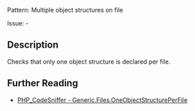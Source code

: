 Pattern: Multiple object structures on file

Issue: -

## Description

Checks that only one object structure is declared per file.

## Further Reading

* [PHP_CodeSniffer - Generic.Files.OneObjectStructurePerFile](https://github.com/squizlabs/PHP_CodeSniffer/blob/master/src/Standards/Generic/Sniffs/Files/OneObjectStructurePerFileSniff.php)